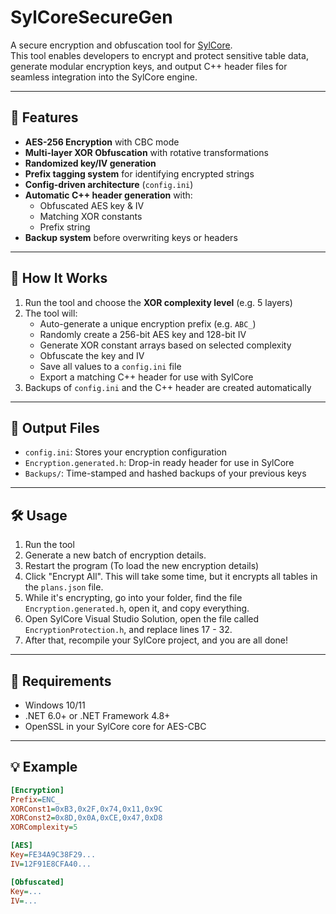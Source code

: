 # SylCoreSecureGen

A secure encryption and obfuscation tool for [SylCore](https://github.com/SylCore/SylCore-WoTLK).  
This tool enables developers to encrypt and protect sensitive table data, generate modular encryption keys, and output C++ header files for seamless integration into the SylCore engine.

---

## 🔐 Features

- **AES-256 Encryption** with CBC mode
- **Multi-layer XOR Obfuscation** with rotative transformations
- **Randomized key/IV generation**
- **Prefix tagging system** for identifying encrypted strings
- **Config-driven architecture** (`config.ini`)
- **Automatic C++ header generation** with:
  - Obfuscated AES key & IV
  - Matching XOR constants
  - Prefix string
- **Backup system** before overwriting keys or headers

---

## 🧠 How It Works

1. Run the tool and choose the **XOR complexity level** (e.g. 5 layers)
2. The tool will:
   - Auto-generate a unique encryption prefix (e.g. `ABC_`)
   - Randomly create a 256-bit AES key and 128-bit IV
   - Generate XOR constant arrays based on selected complexity
   - Obfuscate the key and IV
   - Save all values to a `config.ini` file
   - Export a matching C++ header for use with SylCore
3. Backups of `config.ini` and the C++ header are created automatically

---

## 📂 Output Files

- `config.ini`: Stores your encryption configuration
- `Encryption.generated.h`: Drop-in ready header for use in SylCore
- `Backups/`: Time-stamped and hashed backups of your previous keys

---

## 🛠 Usage

1. Run the tool
2. Generate a new batch of encryption details.
3. Restart the program (To load the new encryption details)
4. Click "Encrypt All". This will take some time, but it encrypts all tables in the `plans.json` file.
5. While it's encrypting, go into your folder, find the file `Encryption.generated.h`, open it, and copy everything.
6. Open SylCore Visual Studio Solution, open the file called `EncryptionProtection.h`, and replace lines 17 - 32.
7. After that, recompile your SylCore project, and you are all done!

---

## 🧰 Requirements

- Windows 10/11
- .NET 6.0+ or .NET Framework 4.8+
- OpenSSL in your SylCore core for AES-CBC

---

## 💡 Example

```ini
[Encryption]
Prefix=ENC_
XORConst1=0xB3,0x2F,0x74,0x11,0x9C
XORConst2=0x8D,0x0A,0xCE,0x47,0xD8
XORComplexity=5

[AES]
Key=FE34A9C38F29...
IV=12F91E8CFA40...

[Obfuscated]
Key=...
IV=...
